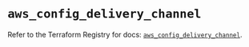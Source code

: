 # `aws_config_delivery_channel`

Refer to the Terraform Registry for docs: [`aws_config_delivery_channel`](https://registry.terraform.io/providers/hashicorp/aws/5.70.0/docs/resources/config_delivery_channel).
